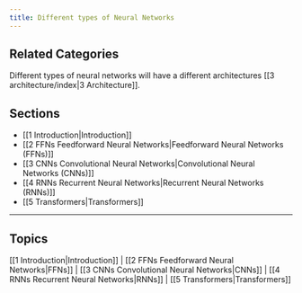 ```yaml
---
title: Different types of Neural Networks
---
```

## Related Categories
Different types of neural networks will have a different architectures [[3 architecture/index|3 Architecture]].


## Sections
- [[1 Introduction|Introduction]]
- [[2 FFNs Feedforward Neural Networks|Feedforward Neural Networks (FFNs)]]
- [[3 CNNs Convolutional Neural Networks|Convolutional Neural Networks (CNNs)]]
- [[4 RNNs Recurrent Neural Networks|Recurrent Neural Networks (RNNs)]]
- [[5 Transformers|Transformers]]

---

## Topics
[[1 Introduction|Introduction]] | 
[[2 FFNs Feedforward Neural Networks|FFNs]] | 
[[3 CNNs Convolutional Neural Networks|CNNs]] | 
[[4 RNNs Recurrent Neural Networks|RNNs]] | 
[[5 Transformers|Transformers]]